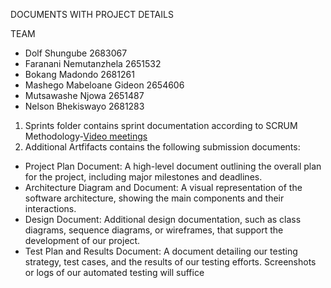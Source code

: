 DOCUMENTS WITH PROJECT DETAILS

TEAM
  - Dolf Shungube                 2683067
  - Faranani Nemutanzhela         2651532
  - Bokang Madondo                2681261
  - Mashego Mabeloane Gideon      2654606
  - Mutsawashe Njowa              2651487
  - Nelson Bhekiswayo             2681283

1. Sprints folder contains sprint documentation according to SCRUM Methodology-[Video meetings](https://drive.google.com/drive/folders/1147O2t4mFEbILWhDo85ph4wss-ruRFOT?usp=sharing)
2. Additional Artfifacts contains the following submission documents:
- Project Plan Document: A high-level document outlining the overall plan for the project, including major
milestones and deadlines.
- Architecture Diagram and Document: A visual representation of the software architecture, showing the main
components and their interactions.
- Design Document: Additional design documentation, such as class diagrams, sequence
diagrams, or wireframes, that support the development of our project.
- Test Plan and Results Document: A document detailing our testing strategy, test cases, and the results of
our testing efforts. Screenshots or logs of our automated testing will suffice

